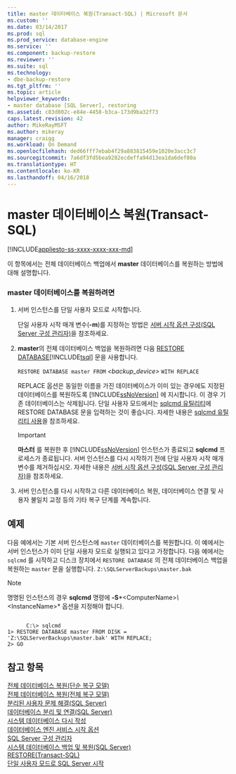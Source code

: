 ```yaml
---
title: master 데이터베이스 복원(Transact-SQL) | Microsoft 문서
ms.custom: ''
ms.date: 03/14/2017
ms.prod: sql
ms.prod_service: database-engine
ms.service: ''
ms.component: backup-restore
ms.reviewer: ''
ms.suite: sql
ms.technology:
- dbe-backup-restore
ms.tgt_pltfrm: ''
ms.topic: article
helpviewer_keywords:
- master database [SQL Server], restoring
ms.assetid: c83d802c-e84e-4458-b3ca-173d9ba32f73
caps.latest.revision: 42
author: MikeRayMSFT
ms.author: mikeray
manager: craigg
ms.workload: On Demand
ms.openlocfilehash: ded66fff7ebab4f29a883815459e1020e3acc3c7
ms.sourcegitcommit: 7a6df3fd5bea9282ecdeffa94d13ea1da6def80a
ms.translationtype: HT
ms.contentlocale: ko-KR
ms.lasthandoff: 04/16/2018
---
```

# <a name="restore-the-master-database-transact-sql"></a>master 데이터베이스 복원(Transact-SQL)
[!INCLUDE[appliesto-ss-xxxx-xxxx-xxx-md](../../includes/appliesto-ss-xxxx-xxxx-xxx-md.md)]

  이 항목에서는 전체 데이터베이스 백업에서 **master** 데이터베이스를 복원하는 방법에 대해 설명합니다.  
  
### <a name="to-restore-the-master-database"></a>master 데이터베이스를 복원하려면  
  
1.  서버 인스턴스를 단일 사용자 모드로 시작합니다.  
  
     단일 사용자 시작 매개 변수(**-m**)를 지정하는 방법은 [서버 시작 옵션 구성&#40;SQL Server 구성 관리자&#41;](../../database-engine/configure-windows/scm-services-configure-server-startup-options.md)을 참조하세요.  
  
2.  **master**의 전체 데이터베이스 백업을 복원하려면 다음 [RESTORE DATABASE](../../t-sql/statements/restore-statements-transact-sql.md)[!INCLUDE[tsql](../../includes/tsql-md.md)] 문을 사용합니다.  
  
     `RESTORE DATABASE master FROM`  *<backup_device>*  `WITH REPLACE`  
  
     REPLACE 옵션은 동일한 이름을 가진 데이터베이스가 이미 있는 경우에도 지정된 데이터베이스를 복원하도록 [!INCLUDE[ssNoVersion](../../includes/ssnoversion-md.md)] 에 지시합니다. 이 경우 기존 데이터베이스는 삭제됩니다. 단일 사용자 모드에서는 [sqlcmd 유틸리티](../../tools/sqlcmd-utility.md)에 RESTORE DATABASE 문을 입력하는 것이 좋습니다. 자세한 내용은 [sqlcmd 유틸리티 사용](../../relational-databases/scripting/sqlcmd-use-the-utility.md)을 참조하세요.  
  
    > [!IMPORTANT]  
    >  **마스터** 를 복원한 후 [!INCLUDE[ssNoVersion](../../includes/ssnoversion-md.md)] 인스턴스가 종료되고 **sqlcmd** 프로세스가 종료됩니다. 서버 인스턴스를 다시 시작하기 전에 단일 사용자 시작 매개 변수를 제거하십시오. 자세한 내용은 [서버 시작 옵션 구성&#40;SQL Server 구성 관리자&#41;](../../database-engine/configure-windows/scm-services-configure-server-startup-options.md)을 참조하세요.  
  
3.  서버 인스턴스를 다시 시작하고 다른 데이터베이스 복원, 데이터베이스 연결 및 사용자 불일치 교정 등의 기타 복구 단계를 계속합니다.  
  
## <a name="example"></a>예제  
 다음 예에서는 기본 서버 인스턴스에 `master` 데이터베이스를 복원합니다. 이 예에서는 서버 인스턴스가 이미 단일 사용자 모드로 실행되고 있다고 가정합니다. 다음 예에서는 `sqlcmd` 를 시작하고 디스크 장치에서 `RESTORE DATABASE` 의 전체 데이터베이스 백업을 복원하는 `master` 문을 실행합니다. `Z:\SQLServerBackups\master.bak`  
  
> [!NOTE]  
>  명명된 인스턴스의 경우 **sqlcmd** 명령에 **-S***\<ComputerName>*\\*\<InstanceName>* 옵션을 지정해야 합니다.  
  
```  
  
      C:\> sqlcmd  
1> RESTORE DATABASE master FROM DISK = 'Z:\SQLServerBackups\master.bak' WITH REPLACE;  
2> GO  
```  
  
## <a name="see-also"></a>참고 항목  
 [전체 데이터베이스 복원&#40;단순 복구 모델&#41;](../../relational-databases/backup-restore/complete-database-restores-simple-recovery-model.md)   
 [전체 데이터베이스 복원&#40;전체 복구 모델&#41;](../../relational-databases/backup-restore/complete-database-restores-full-recovery-model.md)   
 [분리된 사용자 문제 해결&#40;SQL Server&#41;](../../sql-server/failover-clusters/troubleshoot-orphaned-users-sql-server.md)   
 [데이터베이스 분리 및 연결&#40;SQL Server&#41;](../../relational-databases/databases/database-detach-and-attach-sql-server.md)   
 [시스템 데이터베이스 다시 작성](../../relational-databases/databases/rebuild-system-databases.md)   
 [데이터베이스 엔진 서비스 시작 옵션](../../database-engine/configure-windows/database-engine-service-startup-options.md)   
 [SQL Server 구성 관리자](../../relational-databases/sql-server-configuration-manager.md)   
 [시스템 데이터베이스 백업 및 복원&#40;SQL Server&#41;](../../relational-databases/backup-restore/back-up-and-restore-of-system-databases-sql-server.md)   
 [RESTORE&#40;Transact-SQL&#41;](../../t-sql/statements/restore-statements-transact-sql.md)   
 [단일 사용자 모드로 SQL Server 시작](../../database-engine/configure-windows/start-sql-server-in-single-user-mode.md)  
  
  
